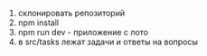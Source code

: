 1. склонировать репозиторий
2. npm install
3. npm run dev - приложение с лото
4. в src/tasks лежат задачи и ответы на вопросы

